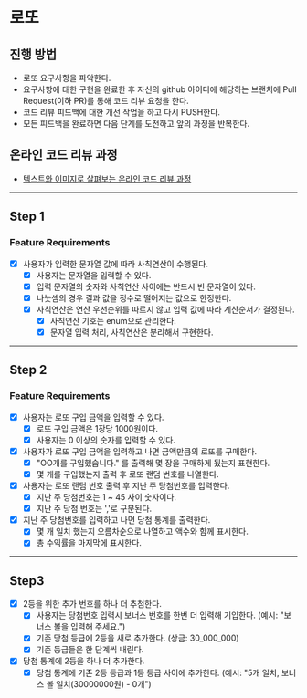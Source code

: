 # 로또
## 진행 방법
* 로또 요구사항을 파악한다.
* 요구사항에 대한 구현을 완료한 후 자신의 github 아이디에 해당하는 브랜치에 Pull Request(이하 PR)를 통해 코드 리뷰 요청을 한다.
* 코드 리뷰 피드백에 대한 개선 작업을 하고 다시 PUSH한다.
* 모든 피드백을 완료하면 다음 단계를 도전하고 앞의 과정을 반복한다.

## 온라인 코드 리뷰 과정
* [텍스트와 이미지로 살펴보는 온라인 코드 리뷰 과정](https://github.com/next-step/nextstep-docs/tree/master/codereview)

----

## Step 1 
### Feature Requirements
- [x] 사용자가 입력한 문자열 값에 따라 사칙연산이 수행된다.
  - [x] 사용자는 문자열을 입력할 수 있다.
  - [x] 입력 문자열의 숫자와 사칙연산 사이에는 반드시 빈 문자열이 있다.
  - [x] 나눗셈의 경우 결과 값을 정수로 떨어지는 값으로 한정한다.
  - [x] 사칙연산은 연산 우선순위를 따르지 않고 입력 값에 따라 계산순서가 결정된다.
    - [x] 사칙연산 기호는 enum으로 관리한다.
    - [x] 문자열 입력 처리, 사칙연산은 분리해서 구현한다.

----

## Step 2
### Feature Requirements
- [x] 사용자는 로또 구입 금액을 입력할 수 있다.
  - [x] 로또 구입 금액은 1장당 1000원이다.
  - [x] 사용자는 0 이상의 숫자를 입력할 수 있다.
- [x] 사용자가 로또 구입 금액을 입력하고 나면 금액만큼의 로또를 구매한다.
  - [x] "OO개를 구입했습니다." 를 출력해 몇 장을 구매하게 됬는지 표현한다.
  - [x] 몇 개를 구입했는지 출력 후 로또 랜덤 번호를 나열한다.
- [x] 사용자는 로또 랜덤 번호 출력 후 지난 주 당첨번호를 입력한다.
  - [x] 지난 주 당첨번호는 1 ~ 45 사이 숫자이다.
  - [x] 지난 주 당첨 번호는 ','로 구분된다.
- [x] 지난 주 당첨번호를 입력하고 나면 당첨 통계를 출력한다.
  - [x] 몇 개 일치 했는지 오름차순으로 나열하고 액수와 함께 표시한다.
  - [x] 총 수익률을 마지막에 표시한다.

----

## Step3

- [x] 2등을 위한 추가 번호를 하나 더 추첨한다.
  - [x] 사용자는 당첨번호 입력시 보너스 번호를 한번 더 입력해 기입한다. (예시: "보너스 볼을 입력해 주세요.")
  - [x] 기존 당첨 등급에 2등을 새로 추가한다. (상금: 30_000_000)
  - [x] 기존 등급들은 한 단계씩 내린다.
- [x] 당첨 통계에 2등을 하나 더 추가한다.
  - [x] 당첨 통계에 기존 2등 등급과 1등 등급 사이에 추가한다. (예시: "5개 일치, 보너스 볼 일치(30000000원) - 0개")